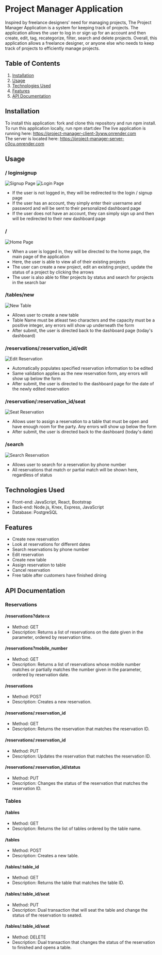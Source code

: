 # Project Manager Application

Inspired by freelance designers' need for managing projects, The Project Manager Application is a system for keeping track of projects. The application allows the user to log in or sign up for an account and then create, edit, tag, recategorize, filter, search and delete projects. Overall, this application allows a freelance designer, or anyone else who needs to keep track of projects to efficiently manage projects.

## Table of Contents

1. [Installation](#installation)
2. [Usage](#usage)
3. [Technologies Used](#technologies-used)
4. [Features](#features)
5. [API Documentation](#API-documentation)

## Installation

To install this application: fork and clone this repository and run npm install.
To run this application locally, run npm start:dev
The live application is running here: https://project-manager-client-3yww.onrender.com  
The server is located here: https://project-manager-server-c0cu.onrender.com

## Usage

### / loginsignup

![Signup Page](https://github.com/Kyle-Haesler/project-manager/blob/main/images/SignUpScreenShot.png?raw=true)
![Login Page](https://github.com/Kyle-Haesler/project-manager/blob/main/images/LogInScreenShot.png?raw=true)

- If the user is not logged in, they will be redirected to the login / signup page
- If the user has an account, they simply enter their username and password and will be sent to their personalized dashboard page
- If the user does not have an account, they can simply sign up and then will be redirected to their new dashboard page

### /

![Home Page](https://github.com/Kyle-Haesler/project-manager/blob/main/images/HomePageScreenShot.png?raw=true)

- When a user is logged in, they will be directed to the home page, the main page of the application
- Here, the user is able to view all of their existing projects
- The user can create a new project, edit an existing project, update the status of a project by clicking the arrows
- The user is also able to filter projects by status and search for projects in the search bar

### /tables/new

![New Table](https://github.com/Kyle-Haesler/Capstone-Restaurant-Reservation-System/blob/main/images/NewTableScreenShot.png?raw=true)

- Allows user to create a new table
- Table Name must be atleast two characters and the capacity must be a positive integer, any errors will show up underneath the form
- After submit, the user is directed back to the dashboard page (today's dashboard)

### /reservations/:reservation_id/edit

![Edit Reservation](https://github.com/Kyle-Haesler/Capstone-Restaurant-Reservation-System/blob/main/images/EditReservationScreenShot.png?raw=true)

- Automatically populates specified reservation information to be edited
- Same validation applies as the new reservation form, any errors will show up below the form
- After submit, the user is directed to the dashboard page for the date of the newly edited reservation

### /reservation/:reservation_id/seat

![Seat Reservation](https://github.com/Kyle-Haesler/Capstone-Restaurant-Reservation-System/blob/main/images/SeatReservationScreenShot.png?raw=true)

- Allows user to assign a reservation to a table that must be open and have enough room for the party. Any errors will show up below the form
- After submit, the user is directed back to the dashboard (today's date)

### /search

![Search Reservation](https://github.com/Kyle-Haesler/Capstone-Restaurant-Reservation-System/blob/main/images/SearchReservationScreenShot.png?raw=true)

- Allows user to search for a reservation by phone number
- All reservations that match or partial match will be shown here, regardless of status

## Technologies Used

- Front-end: JavaScript, React, Bootstrap
- Back-end: Node.js, Knex, Express, JavaScript
- Database: PostgreSQL

## Features

- Create new reservation
- Look at reservations for different dates
- Search reservations by phone number
- Edit reservation
- Create new table
- Assign reservation to table
- Cancel reservation
- Free table after customers have finished dining

## API Documentation

### Reservations

#### /reservations?date=x

- Method: GET
- Description: Returns a list of reservations on the date given in the parameter, ordered by reservation time.

#### /reservations?mobile_number

- Method: GET
- Description: Returns a list of reservations whose mobile number matches or partially matches the number given in the parameter, ordered by reservation date.

#### /reservations

- Method: POST
- Description: Creates a new reservation.

#### /reservations/:reservation_id

- Method: GET
- Description: Returns the reservation that matches the reservation ID.

#### /reservations/:reservation_id

- Method: PUT
- Description: Updates the reservation that matches the reservation ID.

#### /reservations/:reservation_id/status

- Method: PUT
- Description: Changes the status of the reservation that matches the reservation ID.

### Tables

#### /tables

- Method: GET
- Description: Returns the list of tables ordered by the table name.

#### /tables

- Method: POST
- Description: Creates a new table.

#### /tables/:table_id

- Method: GET
- Description: Returns the table that matches the table ID.

#### /tables/:table_id/seat

- Method: PUT
- Description: Dual transaction that will seat the table and change the status of the reservation to seated.

#### /tables/:table_id/seat

- Method: DELETE
- Description: Dual transaction that changes the status of the reservation to finished and opens a table.
